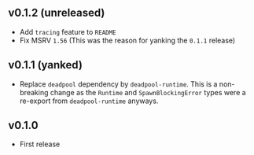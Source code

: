 ## v0.1.2 (unreleased)

* Add `tracing` feature to `README`
* Fix MSRV `1.56` (This was the reason for yanking the `0.1.1` release)

## v0.1.1 (yanked)

* Replace `deadpool` dependency by `deadpool-runtime`. This is a
  non-breaking change as the `Runtime` and `SpawnBlockingError`
  types were a re-export from `deadpool-runtime` anyways.

## v0.1.0

* First release

